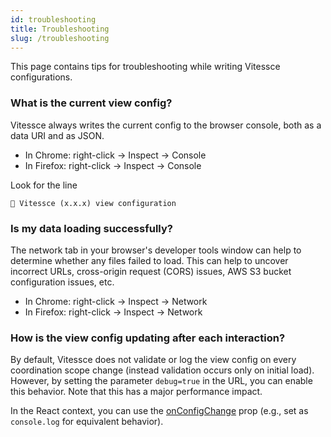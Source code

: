 ```yaml
---
id: troubleshooting
title: Troubleshooting
slug: /troubleshooting
---
```


This page contains tips for troubleshooting while writing Vitessce configurations.

### What is the current view config?

Vitessce always writes the current config to the browser console, both as a data URI and as JSON.

- In Chrome: right-click -> Inspect -> Console
- In Firefox: right-click -> Inspect -> Console

Look for the line

```
🚄 Vitessce (x.x.x) view configuration
```

### Is my data loading successfully?

The network tab in your browser's developer tools window can help to determine whether any files failed to load.
This can help to uncover incorrect URLs, cross-origin request (CORS) issues, AWS S3 bucket configuration issues, etc.


- In Chrome: right-click -> Inspect -> Network
- In Firefox: right-click -> Inspect -> Network

### How is the view config updating after each interaction?

By default, Vitessce does not validate or log the view config on every coordination scope change (instead validation occurs only on initial load).
However, by setting the parameter `debug=true` in the URL, you can enable this behavior.
Note that this has a major performance impact.

In the React context, you can use the [onConfigChange](/docs/js-react-vitessce/#onconfigchange) prop (e.g., set as `console.log` for equivalent behavior).